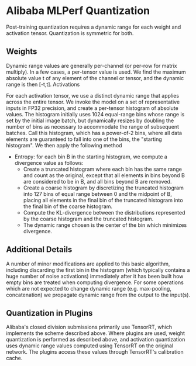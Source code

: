 # Alibaba MLPerf Quantization

Post-training quantization requires a dynamic range for each weight and activation
tensor. Quantization is symmetric for both.

## Weights

Dynamic range values are generally per-channel (or per-row for matrix multiply).
In a few cases, a per-tensor value is used. We find the maximum absolute value t
of any element of the channel or tensor, and the dynamic range is then [-t,t].
Activations

For each activation tensor, we use a distinct dynamic range that applies across the
entire tensor. We invoke the model on a set of representative inputs in FP32 precision,
and create a per-tensor histogram of absolute values. The histogram initially uses
1024 equal-range bins whose range is set by the initial image batch, but dynamically
resizes by doubling the number of bins as necessary to accommodate the range of subsequent
batches. Call this histogram, which has a power-of-2 bins, where all data elements
are guaranteed to fall into one of the bins, the "starting histogram".
We then apply the following method

* Entropy: for each bin B in the starting histogram, we compute a divergence value
as follows:
  * Create a truncated histogram where each bin has the same range and count as the original,
except that all elements in bins beyond B are considered to be in B, and all bins
beyond B are removed.
  * Create a coarse histogram by discretizing the truncated histogram into 127 bins of
equal range between 0 and the midpoint of B, placing all elements in the final bin
of the truncated histogram into the final bin of the coarse histogram.
  * Compute the KL-divergence between the distributions represented by the coarse histogram
and the truncated histogram.
  * The dynamic range chosen is the center of the bin which minimizes divergence.

## Additional Details

A number of minor modifications are applied to this basic algorithm, including
discarding the first bin in the histogram (which typically contains a huge number
of noise activations) immediately after it has been built
how empty bins are treated when computing divergence.
For some operations which are not expected to change dynamic range (e.g. max-pooling,
concatenation) we propagate dynamic range from the output to the input(s).

## Quantization in Plugins

Alibaba's closed division submissions primarily use TensorRT, which implements the
scheme described above. Where plugins are used, weight quantization is performed
as described above, and activation quantization uses dynamic range values computed
using TensorRT on the original network. The plugins access these values through
TensorRT's calibration cache.